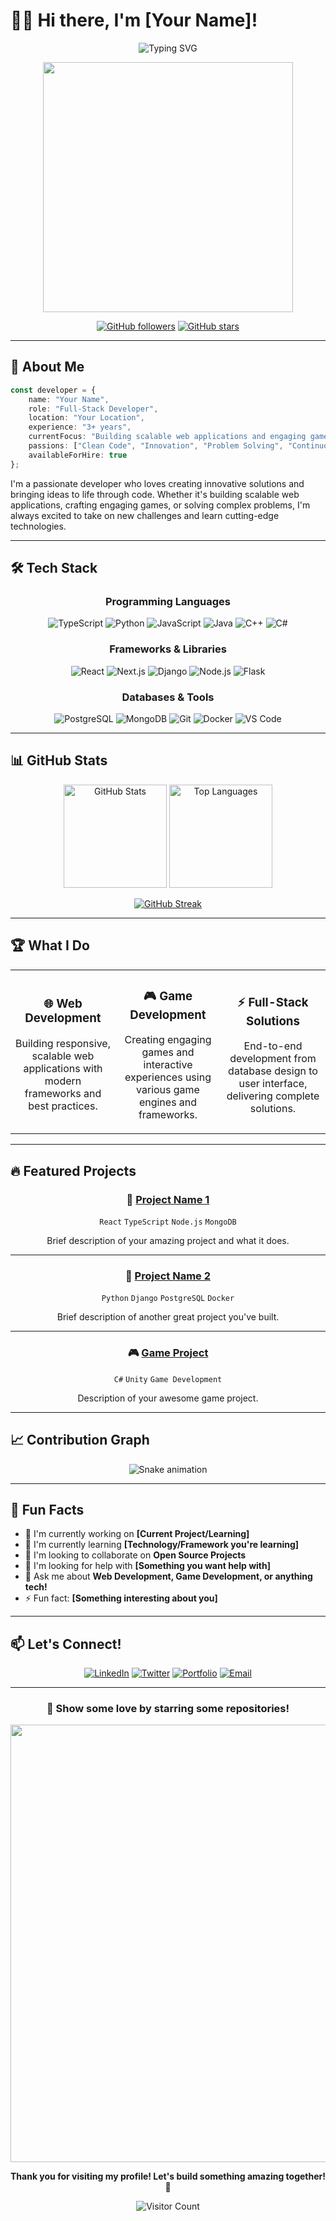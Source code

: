 # 👨‍💻 Hi there, I'm [Your Name]! 

<div align="center">
  
![Typing SVG](https://readme-typing-svg.herokuapp.com?font=Fira+Code&pause=1000&color=6366F1&center=true&vCenter=true&width=435&lines=Full-Stack+Developer;Game+Developer;Problem+Solver;Always+Learning+New+Things!)

<img src="https://user-images.githubusercontent.com/74038190/213910845-af37a709-8995-40d6-be59-b9e5b823aba0.gif" width="400">

[![GitHub followers](https://img.shields.io/github/followers/yourusername?label=Follow&style=social)](https://github.com/yourusername)
[![GitHub stars](https://img.shields.io/github/stars/yourusername?label=Stars&style=social)](https://github.com/yourusername)

</div>

---

## 🚀 About Me

```typescript
const developer = {
    name: "Your Name",
    role: "Full-Stack Developer",
    location: "Your Location",
    experience: "3+ years",
    currentFocus: "Building scalable web applications and engaging games",
    passions: ["Clean Code", "Innovation", "Problem Solving", "Continuous Learning"],
    availableForHire: true
};
```

I'm a passionate developer who loves creating innovative solutions and bringing ideas to life through code. Whether it's building scalable web applications, crafting engaging games, or solving complex problems, I'm always excited to take on new challenges and learn cutting-edge technologies.

---

## 🛠️ Tech Stack

<div align="center">

### Programming Languages
![TypeScript](https://img.shields.io/badge/TypeScript-007ACC?style=for-the-badge&logo=typescript&logoColor=white)
![Python](https://img.shields.io/badge/Python-3776AB?style=for-the-badge&logo=python&logoColor=white)
![JavaScript](https://img.shields.io/badge/JavaScript-F7DF1E?style=for-the-badge&logo=javascript&logoColor=black)
![Java](https://img.shields.io/badge/Java-ED8B00?style=for-the-badge&logo=openjdk&logoColor=white)
![C++](https://img.shields.io/badge/C++-00599C?style=for-the-badge&logo=cplusplus&logoColor=white)
![C#](https://img.shields.io/badge/C%23-239120?style=for-the-badge&logo=csharp&logoColor=white)

### Frameworks & Libraries
![React](https://img.shields.io/badge/React-20232A?style=for-the-badge&logo=react&logoColor=61DAFB)
![Next.js](https://img.shields.io/badge/Next.js-000000?style=for-the-badge&logo=nextdotjs&logoColor=white)
![Django](https://img.shields.io/badge/Django-092E20?style=for-the-badge&logo=django&logoColor=white)
![Node.js](https://img.shields.io/badge/Node.js-43853D?style=for-the-badge&logo=nodedotjs&logoColor=white)
![Flask](https://img.shields.io/badge/Flask-000000?style=for-the-badge&logo=flask&logoColor=white)

### Databases & Tools
![PostgreSQL](https://img.shields.io/badge/PostgreSQL-316192?style=for-the-badge&logo=postgresql&logoColor=white)
![MongoDB](https://img.shields.io/badge/MongoDB-4EA94B?style=for-the-badge&logo=mongodb&logoColor=white)
![Git](https://img.shields.io/badge/Git-F05032?style=for-the-badge&logo=git&logoColor=white)
![Docker](https://img.shields.io/badge/Docker-2496ED?style=for-the-badge&logo=docker&logoColor=white)
![VS Code](https://img.shields.io/badge/VS%20Code-007ACC?style=for-the-badge&logo=visualstudiocode&logoColor=white)

</div>

---

## 📊 GitHub Stats

<div align="center">
  
<img src="https://github-readme-stats.vercel.app/api?username=yourusername&show_icons=true&theme=radical&hide_border=true&count_private=true" alt="GitHub Stats" height="165">
<img src="https://github-readme-stats.vercel.app/api/top-langs/?username=yourusername&layout=compact&theme=radical&hide_border=true" alt="Top Languages" height="165">

</div>

<div align="center">
  
[![GitHub Streak](https://streak-stats.demolab.com/?user=yourusername&theme=radical&hide_border=true)](https://git.io/streak-stats)

</div>

---

## 🏆 What I Do

<table align="center">
<tr>
<td align="center" width="33%">

### 🌐 Web Development
Building responsive, scalable web applications with modern frameworks and best practices.

</td>
<td align="center" width="33%">

### 🎮 Game Development  
Creating engaging games and interactive experiences using various game engines and frameworks.

</td>
<td align="center" width="33%">

### ⚡ Full-Stack Solutions
End-to-end development from database design to user interface, delivering complete solutions.

</td>
</tr>
</table>

---

## 🔥 Featured Projects

<div align="center">

### 🚀 [Project Name 1](https://github.com/yourusername/project1)
`React` `TypeScript` `Node.js` `MongoDB`

Brief description of your amazing project and what it does.

---

### 🎯 [Project Name 2](https://github.com/yourusername/project2)
`Python` `Django` `PostgreSQL` `Docker`

Brief description of another great project you've built.

---

### 🎮 [Game Project](https://github.com/yourusername/gameproject)
`C#` `Unity` `Game Development`

Description of your awesome game project.

</div>

---

## 📈 Contribution Graph

<div align="center">

![Snake animation](https://github.com/yourusername/yourusername/blob/output/github-contribution-grid-snake.svg)

</div>

---

## 🌟 Fun Facts

- 🔭 I'm currently working on **[Current Project/Learning]**
- 🌱 I'm currently learning **[Technology/Framework you're learning]**
- 👯 I'm looking to collaborate on **Open Source Projects**
- 🤔 I'm looking for help with **[Something you want help with]**
- 💬 Ask me about **Web Development, Game Development, or anything tech!**
- ⚡ Fun fact: **[Something interesting about you]**

---

## 📫 Let's Connect!

<div align="center">

[![LinkedIn](https://img.shields.io/badge/LinkedIn-0077B5?style=for-the-badge&logo=linkedin&logoColor=white)](https://linkedin.com/in/yourprofile)
[![Twitter](https://img.shields.io/badge/Twitter-1DA1F2?style=for-the-badge&logo=twitter&logoColor=white)](https://twitter.com/yourhandle)
[![Portfolio](https://img.shields.io/badge/Portfolio-FF5722?style=for-the-badge&logo=todoist&logoColor=white)](https://yourportfolio.com)
[![Email](https://img.shields.io/badge/Email-D14836?style=for-the-badge&logo=gmail&logoColor=white)](mailto:your.email@example.com)

</div>

---

<div align="center">

### 💖 Show some love by starring some repositories!

<img src="https://user-images.githubusercontent.com/74038190/212284100-561aa473-3905-4a80-b561-0d28506553ee.gif" width="700">

**Thank you for visiting my profile! Let's build something amazing together! 🚀**

![Visitor Count](https://komarev.com/ghpvc/?username=yourusername&color=brightgreen&style=flat-square&label=Profile+Views)

</div>

<!--
**Mitakashim3/Mitakashim3** is a ✨ _special_ ✨ repository because its `README.md` (this file) appears on your GitHub profile.

Here are some ideas to get you started:

- 🔭 I’m currently working on ...
- 🌱 I’m currently learning ...
- 👯 I’m looking to collaborate on ...
- 🤔 I’m looking for help with ...
- 💬 Ask me about ...
- 📫 How to reach me: ...
- 😄 Pronouns: ...
- ⚡ Fun fact: ...
-->
